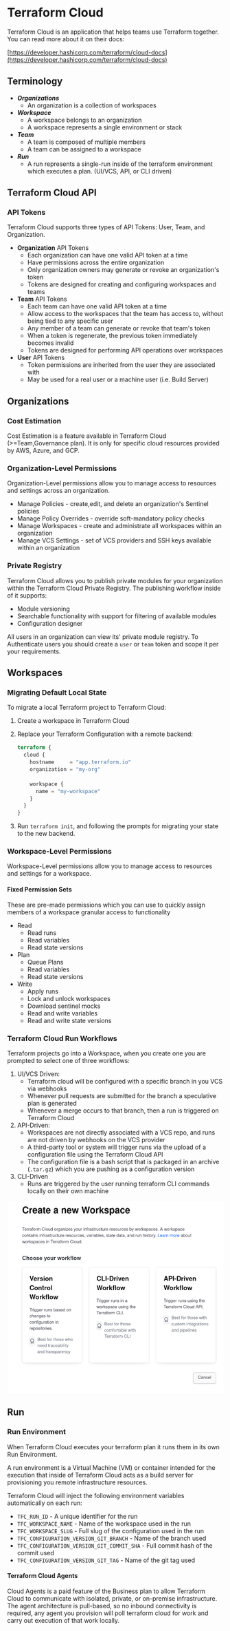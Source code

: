 # Terraform Cloud

Terraform Cloud is an application that helps teams use Terraform together. You can
read more about it on their docs:

[https://developer.hashicorp.com/terraform/cloud-docs](https://developer.hashicorp.com/terraform/cloud-docs)

## Terminology

-   _**Organizations**_
    -   An organization is a collection of workspaces
-   _**Workspace**_
    -   A workspace belongs to an organization
    -   A workspace represents a single environment or stack
-   _**Team**_
    -   A team is composed of multiple members
    -   A team can be assigned to a workspace
-   _**Run**_
    -   A run represents a single-run inside of the terraform
        environment which executes a plan. (UI/VCS, API, or CLI driven)

## Terraform Cloud API

### API Tokens

Terraform Cloud supports three types of API Tokens: User, Team, and Organization.

-   **Organization** API Tokens
    -   Each organization can have one valid API token at a time
    -   Have permissions across the entire organization
    -   Only organization owners may generate or revoke an organization's token
    -   Tokens are designed for creating and configuring workspaces and teams
-   **Team** API Tokens
    -   Each team can have one valid API token at a time
    -   Allow access to the workspaces that the team has access to, without being
        tied to any specific user
    -   Any member of a team can generate or revoke that team's token
    -   When a token is regenerate, the previous token immediately becomes invalid
    -   Tokens are designed for performing API operations over workspaces
-   **User** API Tokens
    -   Token permissions are inherited from the user they are associated with
    -   May be used for a real user or a machine user (i.e. Build Server)

## Organizations

### Cost Estimation

Cost Estimation is a feature available in Terraform Cloud (>=Team,Governance plan).
It is only for specific cloud resources provided by AWS, Azure, and GCP.

### Organization-Level Permissions

Organization-Level permissions allow you to manage access to resources and settings
across an organization.

-   Manage Policies - create,edit, and delete an organization's Sentinel policies
-   Manage Policy Overrides - override soft-mandatory policy checks
-   Manage Workspaces - create and administrate all workspaces within an organization
-   Manage VCS Settings - set of VCS providers and SSH keys available within an
    organization

### Private Registry

Terraform Cloud allows you to publish private modules for your organization within
the Terraform Cloud Private Registry. The publishing workflow inside of it supports:

-   Module versioning
-   Searchable functionality with support for filtering of available modules
-   Configuration designer

All users in an organization can view its' private module registry. To Authenticate
users you should create a `user` or `team` token and scope it per your requirements.

## Workspaces

### Migrating Default Local State

To migrate a local Terraform project to Terraform Cloud:

1. Create a workspace in Terraform Cloud
2. Replace your Terraform Configuration with a remote backend:

    ```terraform
    terraform {
      cloud {
        hostname     = "app.terraform.io"
        organization = "my-org"

        workspace {
          name = "my-workspace"
        }
      }
    }
    ```

3. Run `terraform init`, and following the prompts for migrating your state to
   the new backend.

### Workspace-Level Permissions

Workspace-Level permissions allow you to manage access to resources and settings
for a workspace.

#### Fixed Permission Sets

These are pre-made permissions which you can use to quickly assign members of a workspace
granular access to functionality

-   Read
    -   Read runs
    -   Read variables
    -   Read state versions
-   Plan
    -   Queue Plans
    -   Read variables
    -   Read state versions
-   Write
    -   Apply runs
    -   Lock and unlock workspaces
    -   Download sentinel mocks
    -   Read and write variables
    -   Read and write state versions

### Terraform Cloud Run Workflows

Terraform projects go into a Workspace, when you create one you are
prompted to select one of three workflows:

1. UI/VCS Driven:
    - Terraform cloud will be configured with a specific branch in you VCS via webhooks
    - Whenever pull requests are submitted for the branch a speculative plan is generated
    - Whenever a merge occurs to that branch, then a run is triggered on Terraform Cloud
2. API-Driven:
    - Workspaces are not directly associated with a VCS repo, and runs are not driven
      by webhooks on the VCS provider
    - A third-party tool or system will trigger runs via the upload of a configuration
      file using the Terraform Cloud API
    - The configuration file is a bash script that is packaged in an archive (`.tar.gz`)
      which you are pushing as a configuration version
3. CLI-Driven
    - Runs are triggered by the user running terraform CLI commands locally on their
      own machine

![Workspace Creation Menu](../docs/assets/cloud-run-workflow-menu.png "Workspace Creation Menu")

## Run

### Run Environment

When Terraform Cloud executes your terraform plan it runs them in its own Run Environment.

A run environment is a Virtual Machine (VM) or container intended for the execution
that inside of Terraform Cloud acts as a build server for provisioning you remote
infrastructure resources.

Terraform Cloud will inject the following environment variables automatically on
each run:

-   `TFC_RUN_ID` - A unique identifier for the run
-   `TFC_WORKSPACE_NAME` - Name of the workspace used in the run
-   `TFC_WORKSPACE_SLUG` - Full slug of the configuration used in the run
-   `TFC_CONFIGURATION_VERSION_GIT_BRANCH` - Name of the branch used
-   `TFC_CONFIGURATION_VERSION_GIT_COMMIT_SHA` - Full commit hash of the commit used
-   `TFC_CONFIGURATION_VERSION_GIT_TAG` - Name of the git tag used

#### Terraform Cloud Agents

Cloud Agents is a paid feature of the Business plan to allow Terraform Cloud to
communicate with isolated, private, or on-premise infrastructure. The agent architecture
is pull-based, so no inbound connectivity is required, any agent you provision will poll
terraform cloud for work and carry out execution of that work locally.
